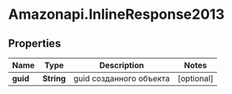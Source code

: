 # Amazonapi.InlineResponse2013

## Properties

Name | Type | Description | Notes
------------ | ------------- | ------------- | -------------
**guid** | **String** | guid созданного объекта | [optional] 


